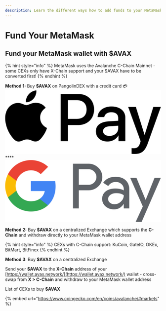 ```yaml
---
description: Learn the different ways how to add funds to your MetaMask
---
```


# Fund Your MetaMask

## Fund your MetaMask wallet with **$AVAX**

{% hint style="info" %}
MetaMask uses the Avalanche C-Chain Mainnet - some CEXs only have X-Chain support and your $AVAX have to be converted first!
{% endhint %}

**Method 1:** Buy **$AVAX** on PangolinDEX with a credit card 💳![](../.gitbook/assets/pay.png) ****![](../.gitbook/assets/google-pay.png) 

**Method 2:** Buy **$AVAX** on a centralized Exchange which supports the **C-Chain** and withdraw directly to your MetaMask wallet address 

{% hint style="info" %}
CEXs with C-Chain support: KuCoin, GateIO, OKEx, BitMart, BitFinex
{% endhint %}

**Method 3**: Buy **$AVAX** on a centralized Exchange 

Send your **$AVAX** to the **X-Chain** address of your [https://wallet.avax.network/](https://wallet.avax.network/) wallet - cross-swap from **X &gt; C-Chain** and withdraw to your MetaMask wallet address

List of CEXs to buy **$AVAX**

{% embed url="https://www.coingecko.com/en/coins/avalanche\#markets" %}



